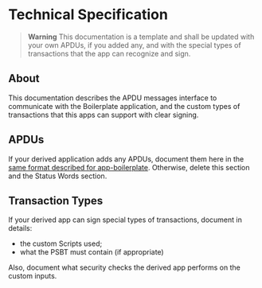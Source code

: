 # Technical Specification

> **Warning**
This documentation is a template and shall be updated with your own APDUs, if you added any, and with the special types of transactions that the app can recognize and sign.

## About

This documentation describes the APDU messages interface to communicate with the Boilerplate application, and the custom types of transactions that this apps can support with clear signing.

## APDUs

If your derived application adds any APDUs, document them here in the [same format described for app-boilerplate](https://github.com/LedgerHQ/app-boilerplate/blob/master/APP_SPECIFICATION.md).
Otherwise, delete this section and the Status Words section.

## Transaction Types

If your derived app can sign special types of transactions, document in details:
- the custom Scripts used;
- what the PSBT must contain (if appropriate)

Also, document what security checks the derived app performs on the custom inputs.
 